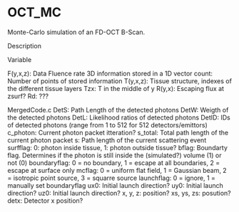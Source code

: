 # OCT_MC
Monte-Carlo simulation of an FD-OCT B-Scan.

Description

Variable


F(y,x,z): Data Fluence rate 3D information stored in a 1D vector
count: Number of points of stored information
T(y,x,z): Tissue structure, indexes of the different tissue layers
Tzx: T in the middle of y
R(y,x): Escaping flux at zsurf?
Rd: ???

MergedCode.c
DetS: Path Length of the detected photons
DetW: Weigth of the detected photons
DetL: Likelihood ratios of detected photons
DetID: IDs of detected photons (range from 1 to 512 for 512 detectors/emittors)
c_photon: Current photon packet itteration?
s_total: Total path length of the current photon packet
s: Path length of the current scattering event
surfflag: 0: photon inside tissue, 1: photon outside tissue?
bflag: Boundarty flag. Determines if the photon is still inside the (simulated?) volume (1) or not (0)
boundaryflag: 0 = no boundary, 1 = escape at all boundaries, 2 = escape at surface only
mcflag: 0 = uniform flat field, 1 = Gaussian beam, 2 = isotropic point source, 3 = squarre source
launchflag: 0 = ignore, 1 = manually set
boundaryflag
ux0: Initial launch direction?
uy0: Initial launch direction?
uz0: Initial launch direction?
x, y, z: position?
xs, ys, zs: posution?
detx: Detector x position?






